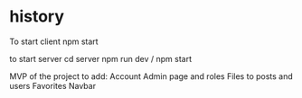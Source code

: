 # history

To start client npm start

to start server cd server npm run dev / npm start

MVP of the project
to add:
Account
Admin page and roles
Files to posts and users
Favorites
Navbar
